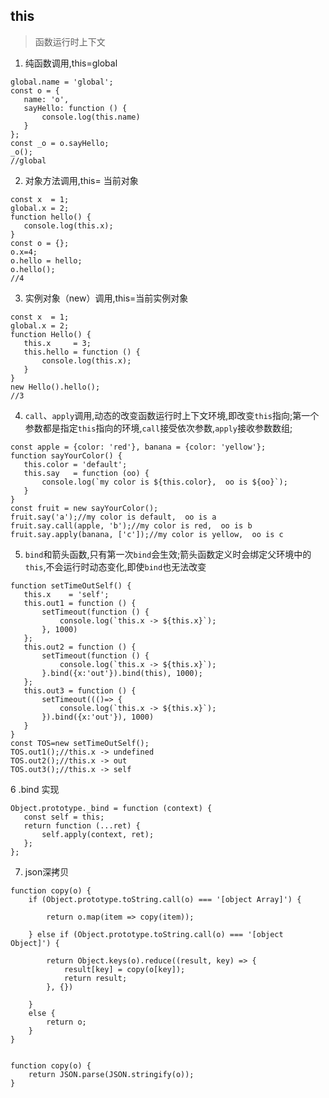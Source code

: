 ## this

>函数运行时上下文


1. 纯函数调用,this=global

 ```
 global.name = 'global';
const o = {
    name: 'o',
    sayHello: function () {
        console.log(this.name)
    }
};
const _o = o.sayHello;
_o();
//global
 ```

2. 对象方法调用,this= 当前对象

 ```
 const x  = 1;
global.x = 2;
function hello() {
    console.log(this.x);
}
const o = {};
o.x=4;
o.hello = hello;
o.hello();
//4
 ```

3. 实例对象（new）调用,this=当前实例对象

 ```
 const x  = 1;
global.x = 2;
function Hello() {
    this.x     = 3;
    this.hello = function () {
        console.log(this.x);
    }
}
new Hello().hello();
//3
 ```

4. `call`、`apply`调用,动态的改变函数运行时上下文环境,即改变`this`指向;第一个参数都是指定`this`指向的环境,`call`接受依次参数,`apply`接收参数数组;

 ```
 const apple = {color: 'red'}, banana = {color: 'yellow'};
function sayYourColor() {
    this.color = 'default';
    this.say   = function (oo) {
        console.log(`my color is ${this.color},  oo is ${oo}`);
    }
}
const fruit = new sayYourColor();
fruit.say('a');//my color is default,  oo is a
fruit.say.call(apple, 'b');//my color is red,  oo is b
fruit.say.apply(banana, ['c']);//my color is yellow,  oo is c
 ```

5. `bind`和箭头函数,只有第一次`bind`会生效;箭头函数定义时会绑定父环境中的`this`,不会运行时动态变化,即使`bind`也无法改变

 ```
 function setTimeOutSelf() {
    this.x    = 'self';
    this.out1 = function () {
        setTimeout(function () {
            console.log(`this.x -> ${this.x}`);
        }, 1000)
    };
    this.out2 = function () {
        setTimeout(function () {
            console.log(`this.x -> ${this.x}`);
        }.bind({x:'out'}).bind(this), 1000);
    };
    this.out3 = function () {
        setTimeout((()=> {
            console.log(`this.x -> ${this.x}`);
        }).bind({x:'out'}), 1000)
    }
}
const TOS=new setTimeOutSelf();
TOS.out1();//this.x -> undefined
TOS.out2();//this.x -> out
TOS.out3();//this.x -> self
 ```



 6 .bind 实现

 ```
Object.prototype._bind = function (context) {
    const self = this;
    return function (...ret) {
        self.apply(context, ret);
    };
};
```


7. json深拷贝

```
function copy(o) {
    if (Object.prototype.toString.call(o) === '[object Array]') {

        return o.map(item => copy(item));

    } else if (Object.prototype.toString.call(o) === '[object Object]') {

        return Object.keys(o).reduce((result, key) => {
            result[key] = copy(o[key]);
            return result;
        }, {})

    }
    else {
        return o;
    }
}


function copy(o) {
    return JSON.parse(JSON.stringify(o));
}
```